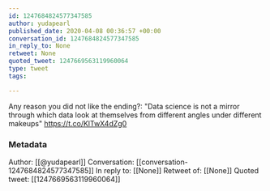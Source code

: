 ```yaml
---
id: 1247684824577347585
author: yudapearl
published_date: 2020-04-08 00:36:57 +00:00
conversation_id: 1247684824577347585
in_reply_to: None
retweet: None
quoted_tweet: 1247669563119960064
type: tweet
tags:

---
```


Any reason you did not like the ending?: "Data science is not a mirror through which data look at themselves from different angles under different makeups" https://t.co/KlTwX4dZg0

### Metadata

Author: [[@yudapearl]]
Conversation: [[conversation-1247684824577347585]]
In reply to: [[None]]
Retweet of: [[None]]
Quoted tweet: [[1247669563119960064]]
